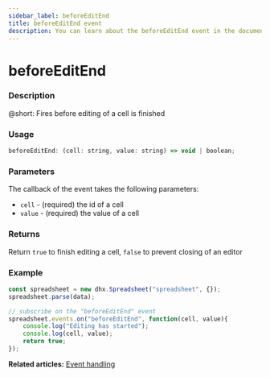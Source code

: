 ```yaml
---
sidebar_label: beforeEditEnd
title: beforeEditEnd event
description: You can learn about the beforeEditEnd event in the documentation of the DHTMLX JavaScript Spreadsheet library. Browse developer guides and API reference, try out code examples and live demos, and download a free 30-day evaluation version of DHTMLX Spreadsheet.
---
```


# beforeEditEnd

### Description

@short: Fires before editing of a cell is finished

### Usage

~~~jsx
beforeEditEnd: (cell: string, value: string) => void | boolean;
~~~

### Parameters

The callback of the event takes the following parameters:

- `cell` - (required) the id of a cell
- `value` - (required) the value of a cell

### Returns

Return `true` to finish editing a cell, `false` to prevent closing of an editor

### Example

~~~jsx {5-9}
const spreadsheet = new dhx.Spreadsheet("spreadsheet", {});
spreadsheet.parse(data);

// subscribe on the "beforeEditEnd" event
spreadsheet.events.on("beforeEditEnd", function(cell, value){
 	console.log("Editing has started");
    console.log(cell, value);
    return true;
});
~~~

**Related articles:** [Event handling](handling_events.md)